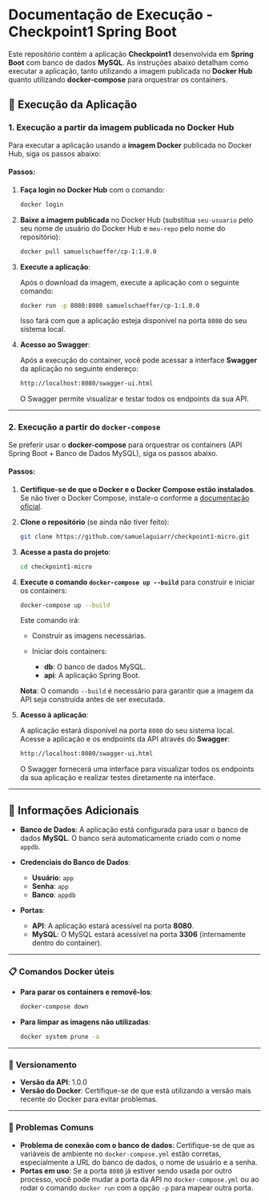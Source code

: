 # Documentação de Execução - Checkpoint1 Spring Boot

Este repositório contém a aplicação **Checkpoint1** desenvolvida em **Spring Boot** com banco de dados **MySQL**. As instruções abaixo detalham como executar a aplicação, tanto utilizando a imagem publicada no **Docker Hub** quanto utilizando **docker-compose** para orquestrar os containers.

## 🚀 Execução da Aplicação

### 1. **Execução a partir da imagem publicada no Docker Hub**

Para executar a aplicação usando a **imagem Docker** publicada no Docker Hub, siga os passos abaixo:

#### Passos:

1. **Faça login no Docker Hub** com o comando:

   ```bash
   docker login
   ```

2. **Baixe a imagem publicada** no Docker Hub (substitua `seu-usuario` pelo seu nome de usuário do Docker Hub e `meu-repo` pelo nome do repositório):

   ```bash
   docker pull samuelschaeffer/cp-1:1.0.0
   ```

3. **Execute a aplicação**:

   Após o download da imagem, execute a aplicação com o seguinte comando:

   ```bash
   docker run -p 8080:8080 samuelschaeffer/cp-1:1.0.0
   ```

   Isso fará com que a aplicação esteja disponível na porta `8080` do seu sistema local.

4. **Acesso ao Swagger**:

   Após a execução do container, você pode acessar a interface **Swagger** da aplicação no seguinte endereço:

   ```bash
   http://localhost:8080/swagger-ui.html
   ```

   O Swagger permite visualizar e testar todos os endpoints da sua API.

---

### 2. **Execução a partir do `docker-compose`**

Se preferir usar o **docker-compose** para orquestrar os containers (API Spring Boot + Banco de Dados MySQL), siga os passos abaixo.

#### Passos:

1. **Certifique-se de que o Docker e o Docker Compose estão instalados**. Se não tiver o Docker Compose, instale-o conforme a [documentação oficial](https://docs.docker.com/compose/install/).

2. **Clone o repositório** (se ainda não tiver feito):

   ```bash
   git clone https://github.com/samuelaguiarr/checkpoint1-micro.git
   ```

3. **Acesse a pasta do projeto**:

   ```bash
   cd checkpoint1-micro
   ```

4. **Execute o comando `docker-compose up --build`** para construir e iniciar os containers:

   ```bash
   docker-compose up --build
   ```

   Este comando irá:

   * Construir as imagens necessárias.
   * Iniciar dois containers:

     * **db**: O banco de dados MySQL.
     * **api**: A aplicação Spring Boot.

   **Nota**: O comando `--build` é necessário para garantir que a imagem da API seja construída antes de ser executada.

5. **Acesso à aplicação**:

   A aplicação estará disponível na porta `8080` do seu sistema local. Acesse a aplicação e os endpoints da API através do **Swagger**:

   ```bash
   http://localhost:8080/swagger-ui.html
   ```

   O Swagger fornecerá uma interface para visualizar todos os endpoints da sua aplicação e realizar testes diretamente na interface.

---

## 📝 **Informações Adicionais**

* **Banco de Dados**: A aplicação está configurada para usar o banco de dados **MySQL**. O banco será automaticamente criado com o nome `appdb`.

* **Credenciais do Banco de Dados**:

  * **Usuário**: `app`
  * **Senha**: `app`
  * **Banco**: `appdb`

* **Portas**:

  * **API**: A aplicação estará acessível na porta **8080**.
  * **MySQL**: O MySQL estará acessível na porta **3306** (internamente dentro do container).

---

### 📋 **Comandos Docker úteis**

* **Para parar os containers e removê-los**:

  ```bash
  docker-compose down
  ```

* **Para limpar as imagens não utilizadas**:

  ```bash
  docker system prune -a
  ```

---

### 📅 **Versionamento**

* **Versão da API**: 1.0.0
* **Versão do Docker**: Certifique-se de que está utilizando a versão mais recente do Docker para evitar problemas.

---

### 🔧 **Problemas Comuns**

* **Problema de conexão com o banco de dados**: Certifique-se de que as variáveis de ambiente no `docker-compose.yml` estão corretas, especialmente a URL do banco de dados, o nome de usuário e a senha.
* **Portas em uso**: Se a porta `8080` já estiver sendo usada por outro processo, você pode mudar a porta da API no `docker-compose.yml` ou ao rodar o comando `docker run` com a opção `-p` para mapear outra porta.
